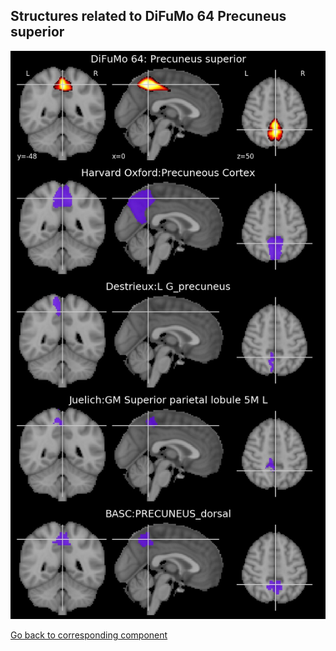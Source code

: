 


## Structures related to DiFuMo 64 Precuneus superior

![54](54.jpg "Structures related to DiFuMo 64 Precuneus superior")

[Go back to corresponding component](https://parietal-inria.github.io/DiFuMo/64/html/54.html)